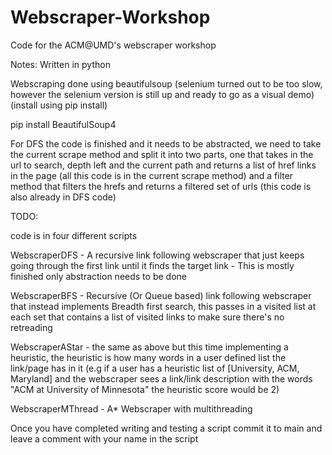 # Webscraper-Workshop
Code for the ACM@UMD's webscraper workshop

Notes:
Written in python

Webscraping done using beautifulsoup (selenium turned out to be too slow, however the selenium version is still up and ready to go as a visual demo) (install using pip install)

pip install BeautifulSoup4

For DFS the code is finished and it needs to be abstracted, we need to take the current scrape method and split it into two parts, one that takes in the url to search, depth left and the current path and returns a list of href links in the page (all this code is in the current scrape method) and a filter method that filters the hrefs and returns a filtered set of urls (this code is also already in DFS code)

TODO:

code is in four different scripts

WebscraperDFS - A recursive link following webscraper that just keeps going through the first link until it finds the target link - This is mostly finished only abstraction needs to be done

WebscraperBFS - Recursive (Or Queue based) link following webscraper that instead implements Breadth first search, this passes in a visited list at each set that contains a list of visited links to make sure there's no retreading

WebscraperAStar - the same as above but this time implementing a heuristic, the heuristic is how many words in a user defined list the link/page has in it (e.g if a user has a heuristic list of [University, ACM, Maryland] and the webscraper sees a link/link description with the words 
"ACM at University of Minnesota" the heuristic score would be 2) 

WebscraperMThread - A* Webscraper with multithreading

Once you have completed writing and testing a script commit it to main and leave a comment with your name in the script


